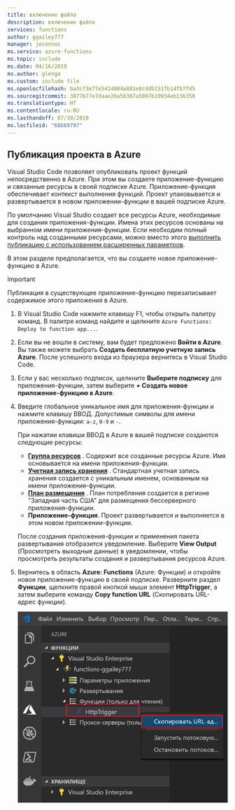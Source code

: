 ```yaml
---
title: включение файла
description: включение файла
services: functions
author: ggailey777
manager: jeconnoc
ms.service: azure-functions
ms.topic: include
ms.date: 04/16/2019
ms.author: glenga
ms.custom: include file
ms.openlocfilehash: ba3cf3e77e5414804e881e0cddb151fb14fb7fd5
ms.sourcegitcommit: 3877b77e7daae26a5b367a5097b19934eb136350
ms.translationtype: HT
ms.contentlocale: ru-RU
ms.lasthandoff: 07/30/2019
ms.locfileid: "68669797"
---
```

## <a name="publish-the-project-to-azure"></a>Публикация проекта в Azure

Visual Studio Code позволяет опубликовать проект функций непосредственно в Azure. При этом вы создаете приложение-функцию и связанные ресурсы в своей подписке Azure. Приложение-функция обеспечивает контекст выполнения функций. Проект упаковывается и развертывается в новом приложении-функции в вашей подписке Azure.

По умолчанию Visual Studio создает все ресурсы Azure, необходимые для создания приложения-функции. Имена этих ресурсов основаны на выбранном имени приложения-функции. Если необходим полный контроль над созданными ресурсами, можно вместо этого [выполнить публикацию с использованием расширенных параметров](../articles/azure-functions/functions-develop-vs-code.md#enable-publishing-with-advanced-create-options).

В этом разделе предполагается, что вы создаете новое приложение-функцию в Azure.

> [!IMPORTANT]
> Публикация в существующее приложение-функцию перезаписывает содержимое этого приложения в Azure.

1. В Visual Studio Code нажмите клавишу F1, чтобы открыть палитру команд. В палитре команд найдите и щелкните `Azure Functions: Deploy to function app...`.

1. Если вы не вошли в систему, вам будет предложено **Войти в Azure**. Вы также можете выбрать **Создать бесплатную учетную запись Azure**. После успешного входа из браузера вернитесь в Visual Studio Code. 

1. Если у вас несколько подписок, щелкните **Выберите подписку** для приложения-функции, затем выберите **+ Создать новое приложение-функцию в Azure**.

1. Введите глобальное уникальное имя для приложения-функции и нажмите клавишу ВВОД. Допустимые символы для имени приложения-функции: `a-z`, `0-9` и `-`.

    При нажатии клавиши ВВОД в Azure в вашей подписке создаются следующие ресурсы:

    * **[Группа ресурсов](../articles/azure-resource-manager/resource-group-overview.md)** . Содержит все созданные ресурсы Azure. Имя основывается на имени приложения-функции.
    * **[Учетная запись хранения](../articles/storage/common/storage-quickstart-create-account.md)** . Стандартная учетная запись хранения создается с уникальным именем, основанным на имени приложения-функции.
    * **[План размещения](../articles/azure-functions/functions-scale.md)** . План потребления создается в регионе "Западная часть США" для размещения бессерверного приложения-функции.
    * **Приложение-функция**. Проект развертывается и выполняется в этом новом приложении-функции.

    После создания приложения-функции и применения пакета развертывания отобразится уведомление. Выберите **View Output** (Просмотреть выходные данные) в уведомлении, чтобы просмотреть результаты создания и развертывания ресурсов Azure.

1. Вернитесь в область **Azure: Functions** (Azure: Функции) и откройте новое приложение-функцию в своей подписке. Разверните раздел **Функции**, щелкните правой кнопкой мыши элемент **HttpTrigger**, а затем выберите команду **Copy function URL** (Скопировать URL-адрес функции).

    ![Скопируйте URL-адрес функции для создания нового HTTP-триггера](./media/functions-publish-project-vscode/function-copy-endpoint-url.png)
